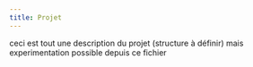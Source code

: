 ```yaml
---
title: Projet
---
```

ceci est tout une description du projet
(structure à définir) mais experimentation possible depuis ce fichier
